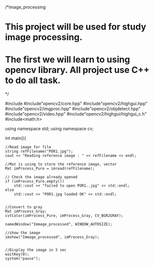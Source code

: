 /*image_processing
# This project will be used for study image processing. 
# The first we will learn to using opencv library. All project use C++ to do all task.
*/


#include<iostream>
#include"opencv2/core.hpp"
#include"opencv2/highgui.hpp"
#include"opencv2/imgproc.hpp"
#include"opencv2/objdetect.hpp"
#include"opencv2/video.hpp"
#include"opencv2/highgui/highgui_c.h"
#include<math.h>

using namespace std;
using namespace cv;




int main(){

	//Read image for file
	string refFilename("POR1.jpg");
	cout << "Reading reference image : " << refFilename << endl;

	//Mat is using to store the reference image, vector
	Mat imProcess_Pure = imread(refFilename);

	// Check the image already opened
	if (imProcess_Pure.empty())
		std::cout << "failed to open POR1..jpg" << std::endl;
	else
		std::cout << "POR1.jpg loaded OK" << std::endl;


	//Convert to gray
	Mat imProcess_Gray;
	cvtColor(imProcess_Pure, imProcess_Gray, CV_BGR2GRAY);

	namedWindow("Immage_processed", WINDOW_AUTOSIZE);

	//show the image
	imshow("Immage_processed", imProcess_Gray);


	//Display the image in 5 sec
	waitKey(0);
	system("pause");
	
